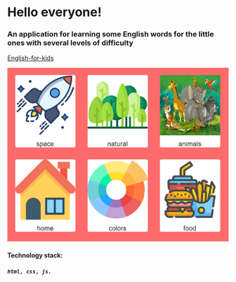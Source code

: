 # Hello everyone!

### An application for learning some English words for the little ones with several levels of difficulty

[English-for-kids](https://conservativ007.github.io/english-for-kids/)

![English-for-kids](/assets/images/logo_markdown/english-for-kids.png)

#### Technology stack:
##### `html, css, js.`
